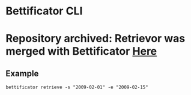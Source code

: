 # Bettificator CLI

# Repository archived: Retrievor was merged with Bettificator [Here](https://github.com/belbet/betrievor)

## Example

```
bettificator retrieve -s "2009-02-01" -e "2009-02-15"
```
